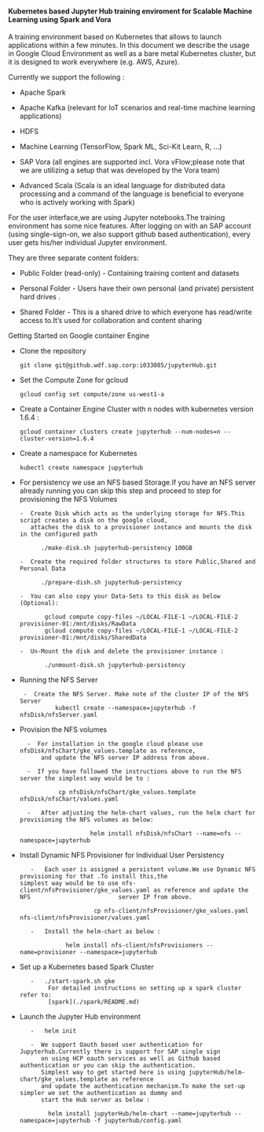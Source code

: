 #### Kubernetes based Jupyter Hub training enviroment for Scalable Machine Learning using Spark and Vora

A training environment based on Kubernetes that allows to launch applications within a few minutes. In this document we describe the usage in Google Cloud Environment as well as a bare metal Kubernetes cluster, but it is designed to work everywhere (e.g. AWS, Azure).

Currently we support the following :

  - Apache Spark
         
  - Apache Kafka (relevant for IoT scenarios and real-time machine learning applications)
         
  - HDFS
         
  - Machine Learning (TensorFlow, Spark ML, Sci-Kit Learn, R, …)
         
  - SAP Vora (all engines are supported incl. Vora vFlow;please note that we are utilizing a setup that
    was developed by the Vora team)
        
  - Advanced Scala (Scala is an ideal language for distributed data processing and a command
     of the language is beneficial to everyone who is actively working with Spark)
          
          

For the user interface,we are using Jupyter notebooks.The training environment has some nice features. After logging on with
an SAP account (using single-sign-on, we also support github based authentication), every user gets his/her individual Jupyter environment.

They are  three separate content folders:
 
 - Public Folder (read-only) - Containing training content and datasets
         
 - Personal Folder - Users have their own personal (and private) persistent hard drives .
         
 - Shared Folder - This is a shared drive to which everyone has read/write access to.It’s used for collaboration and 
    content sharing
       
       
Getting Started on Google container Engine 
 
  -  Clone the repository 
         
         git clone git@github.wdf.sap.corp:i033085/jupyterHub.git

  -  Set the Compute Zone for gcloud
         
         gcloud config set compute/zone us-west1-a

  -  Create a Container Engine Cluster with n nodes with kubernetes version 1.6.4 : 

         gcloud container clusters create jupyterhub --num-nodes=n --cluster-version=1.6.4

  -  Create a namespace for Kubernetes

         kubectl create namespace jupyterhub 

  -  For persistency we use an NFS based Storage.If you have an NFS server already running you can skip this step
      and proceed to step for provisioning the NFS Volumes
         
         -  Create Disk which acts as the underlying storage for NFS.This script creates a disk on the google cloud,
            attaches the disk to a provisioner instance and mounts the disk in the configured path

               ./make-disk.sh jupyterhub-persistency 100GB

         -  Create the required folder structures to store Public,Shared and Personal Data

               ./prepare-dish.sh jupyterhub-persistency

         -  You can also copy your Data-Sets to this disk as below (Optional): 

                gcloud compute copy-files ~/LOCAL-FILE-1 ~/LOCAL-FILE-2 provisioner-01:/mnt/disks/RawData 
                gcloud compute copy-files ~/LOCAL-FILE-1 ~/LOCAL-FILE-2 provisioner-01:/mnt/disks/SharedData

         -  Un-Mount the disk and delete the provisioner instance :
                           
                ./unmount-disk.sh jupyterhub-persistency
                  
 -  Running the NFS Server
               
         -  Create the NFS Server. Make note of the cluster IP of the NFS Server 
                  kubectl create --namespace=jupyterhub -f nfsDisk/nfsServer.yaml
                 
 - Provision the NFS volumes
        
         -  For installation in the google cloud please use nfsDisk/nfsChart/gke_values.template as reference,
             and update the NFS server IP address from above.
          
         -  If you have followed the instructions above to run the NFS server the simplest way would be to :
          
                  cp nfsDisk/nfsChart/gke_values.template nfsDisk/nfsChart/values.yaml
          
         -   After adjusting the helm-chart values, run the helm chart for provisioning the NFS volumes as below:
                  
                           helm install nfsDisk/nfsChart --name=nfs --namespace=jupyterhub
                  
- Install Dynamic NFS Provisioner for Individual User Persistency
  
         -   Each user is assigned a persistent volume.We use Dynamic NFS provisioning for that .To install this,the                        simplest way would be to use nfs-client/nfsProvisioner/gke_values.yaml as reference and update the NFS                         server IP from above.
                  
                           cp nfs-client/nfsProvisioner/gke_values.yaml nfs-client/nfsProvisioner/values.yaml
                  
         -   Install the helm-chart as below :
                   
                   helm install nfs-client/nfsProvisioners --name=provisioner --namespace=jupyterhub
   
- Set up a Kubernetes based Spark Cluster
   
         -   ./start-spark.sh gke
              For detailed instructions on setting up a spark cluster refer to: 
              [spark](./spark/README.md)
      
- Launch the Jupyter Hub environment
         
         -   helm init
   
         -  We support Oauth based user authentication for Jupyterhub.Currently there is support for SAP single sign
            on using HCP oauth services as well as Github based authentication or you can skip the authentication.
            Simplest way to get started here is using jupyterHub/helm-chart/gke_values.template as reference 
            and update the authentication mechanism.To make the set-up simpler we set the authentication as dummy and
            start the Hub server as below :
           
              helm install jupyterHub/helm-chart --name=jupyterhub --namespace=jupyterhub -f jupyterhub/config.yaml
         
                  
                  
         
                  
         
         
                  
         
         
         
         
     

